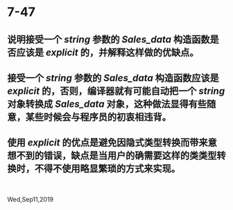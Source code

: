 # 7-47

## 说明接受一个 _string_ 参数的 _Sales_data_ 构造函数是否应该是 _explicit_ 的，并解释这样做的优缺点。

## 接受一个 _string_ 参数的 _Sales_data_ 构造函数应该是 _explicit_ 的，否则，编译器就有可能自动把一个 _string_ 对象转换成 _Sales_data_ 对象，这种做法显得有些随意，某些时候会与程序员的初衷相违背。

## 使用 _explicit_ 的优点是避免因隐式类型转换而带来意想不到的错误，缺点是当用户的确需要这样的类类型转换时，不得不使用略显繁琐的方式来实现。

&nbsp;

Wed,Sep11,2019
